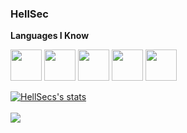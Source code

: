 ### HellSec

**Languages I Know**

<code><img height="50" src="https://hellsec.cf/Icons/java.png"></code>
<code><img height="50" src="https://hellsec.cf/Icons/html-1.png"></code>
<code><img height="50" src="https://hellsec.cf/Icons/mysql-2.png"></code>
<code><img height="50" src="https://hellsec.cf/Icons/php.png"></code>
<code><img height="50" src="https://hellsec.cf/Icons/java.png"></code>


<a href="https://github.com/Hell-Sec">
  <img align="center" src="https://github-readme-stats.vercel.app/api?username=Hell-Sec&show_icons=true&include_all_commits=true&show_icons=true&title_color=fff&icon_color=79ff97&text_color=9f9f9f&bg_color=151515" alt="HellSecs's stats" />
</a>
<br><br>
<a href="https://github.com/Hell-Sec?tab=repositories">
  <img align="center" src="https://github-readme-stats.vercel.app/api/top-langs/?username=Hell-Sec&layout=compact&show_icons=true&title_color=fff&icon_color=79ff97&text_color=9f9f9f&bg_color=151515" />
</a>
<br>
<br>
